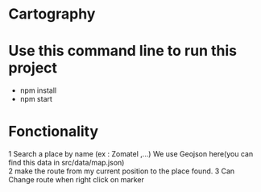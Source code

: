 # Cartography

# Use this command line to run this project  
* npm install  
* npm start  

# Fonctionality  
1 Search a place by name (ex : Zomatel ,...) We use  Geojson here(you can find this data in  src/data/map.json)  
2 make the route from my current position to the place found. 
3 Can Change route when right click on marker
